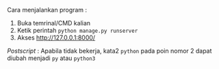 Cara menjalankan program :
1. Buka temrinal/CMD kalian
2. Ketik perintah ```python manage.py runserver```
3. Akses http://127.0.0.1:8000/

<i>Postscript</i> : Apabila tidak bekerja, kata2 ```python``` pada poin nomor 2 dapat diubah menjadi ```py``` atau ```python3```
